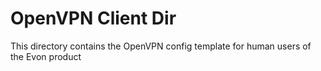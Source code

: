 # OpenVPN Client Dir

This directory contains the OpenVPN config template for human users of the Evon product

